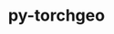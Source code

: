 ---
title: "py-torchgeo"
layout: cache
categories: [package, develop]
meta: {"versions": ["0.4.1", "0.5.0"], "compilers": ["apple-clang@=14.0.0", "apple-clang@=15.0.0", "gcc@=11.3.0"], "oss": ["ubuntu22.04", "ventura"], "platforms": ["darwin", "linux"], "targets": ["aarch64", "x86_64_v3"], "stacks": ["ml-darwin-aarch64-mps", "ml-linux-x86_64-cpu", "ml-linux-x86_64-cuda", "root"], "num_specs": 77, "num_specs_by_stack": {"ml-darwin-aarch64-mps": 28, "root": 77, "ml-linux-x86_64-cuda": 26, "ml-linux-x86_64-cpu": 23}}
spec_details: [{"hash": "qc5tdymufjtybyrxjzqkmw5ppm7qzy6i", "compiler": "apple-clang@=14.0.0", "versions": ["0.5.0"], "os": "ventura", "platform": "darwin", "target": "aarch64", "variants": ["build_system=python_pip", "~datasets", "~docs", "~style", "~tests"], "stacks": ["ml-darwin-aarch64-mps", "root"], "size": "-", "tarball": "https://binaries.spack.io/develop/build_cache/darwin-ventura-aarch64/apple-clang-14.0.0/py-torchgeo-0.5.0/darwin-ventura-aarch64-apple-clang-14.0.0-py-torchgeo-0.5.0-qc5tdymufjtybyrxjzqkmw5ppm7qzy6i.spack"}, {"hash": "jmtaqhmtxhjqxmluggehgiehr32bitjf", "compiler": "apple-clang@=14.0.0", "versions": ["0.5.0"], "os": "ventura", "platform": "darwin", "target": "aarch64", "variants": ["build_system=python_pip", "~datasets", "~docs", "~style", "~tests"], "stacks": ["ml-darwin-aarch64-mps", "root"], "size": "-", "tarball": "https://binaries.spack.io/develop/build_cache/darwin-ventura-aarch64/apple-clang-14.0.0/py-torchgeo-0.5.0/darwin-ventura-aarch64-apple-clang-14.0.0-py-torchgeo-0.5.0-jmtaqhmtxhjqxmluggehgiehr32bitjf.spack"}, {"hash": "i6rbrjvix42ag6267bicdxhzuwfhk55e", "compiler": "apple-clang@=14.0.0", "versions": ["0.5.0"], "os": "ventura", "platform": "darwin", "target": "aarch64", "variants": ["build_system=python_pip", "~datasets", "~docs", "~style", "~tests"], "stacks": ["ml-darwin-aarch64-mps", "root"], "size": "-", "tarball": "https://binaries.spack.io/develop/build_cache/darwin-ventura-aarch64/apple-clang-14.0.0/py-torchgeo-0.5.0/darwin-ventura-aarch64-apple-clang-14.0.0-py-torchgeo-0.5.0-i6rbrjvix42ag6267bicdxhzuwfhk55e.spack"}, {"hash": "e7hd4cze4logx4x2jclaai7s44owdfgj", "compiler": "apple-clang@=14.0.0", "versions": ["0.5.0"], "os": "ventura", "platform": "darwin", "target": "aarch64", "variants": ["build_system=python_pip", "~datasets", "~docs", "~style", "~tests"], "stacks": ["ml-darwin-aarch64-mps", "root"], "size": "-", "tarball": "https://binaries.spack.io/develop/build_cache/darwin-ventura-aarch64/apple-clang-14.0.0/py-torchgeo-0.5.0/darwin-ventura-aarch64-apple-clang-14.0.0-py-torchgeo-0.5.0-e7hd4cze4logx4x2jclaai7s44owdfgj.spack"}, {"hash": "lu6wkpnehiqzihgnwraeiyjalxav2zdb", "compiler": "apple-clang@=14.0.0", "versions": ["0.5.0"], "os": "ventura", "platform": "darwin", "target": "aarch64", "variants": ["build_system=python_pip", "~datasets", "~docs", "~style", "~tests"], "stacks": ["ml-darwin-aarch64-mps", "root"], "size": "-", "tarball": "https://binaries.spack.io/develop/build_cache/darwin-ventura-aarch64/apple-clang-14.0.0/py-torchgeo-0.5.0/darwin-ventura-aarch64-apple-clang-14.0.0-py-torchgeo-0.5.0-lu6wkpnehiqzihgnwraeiyjalxav2zdb.spack"}, {"hash": "bquz6uasvakuofnyqgwbbeyoz6ejpntd", "compiler": "apple-clang@=14.0.0", "versions": ["0.5.0"], "os": "ventura", "platform": "darwin", "target": "aarch64", "variants": ["build_system=python_pip", "~datasets", "~docs", "~style", "~tests"], "stacks": ["ml-darwin-aarch64-mps", "root"], "size": "-", "tarball": "https://binaries.spack.io/develop/build_cache/darwin-ventura-aarch64/apple-clang-14.0.0/py-torchgeo-0.5.0/darwin-ventura-aarch64-apple-clang-14.0.0-py-torchgeo-0.5.0-bquz6uasvakuofnyqgwbbeyoz6ejpntd.spack"}, {"hash": "ms3pajwr6glj5hbz6r4s4syv6fszgnst", "compiler": "apple-clang@=14.0.0", "versions": ["0.5.0"], "os": "ventura", "platform": "darwin", "target": "aarch64", "variants": ["build_system=python_pip", "~datasets", "~docs", "~style", "~tests"], "stacks": ["ml-darwin-aarch64-mps", "root"], "size": "-", "tarball": "https://binaries.spack.io/develop/build_cache/darwin-ventura-aarch64/apple-clang-14.0.0/py-torchgeo-0.5.0/darwin-ventura-aarch64-apple-clang-14.0.0-py-torchgeo-0.5.0-ms3pajwr6glj5hbz6r4s4syv6fszgnst.spack"}, {"hash": "n54a4scdztd5favpwclj55f76mwlfhp4", "compiler": "apple-clang@=14.0.0", "versions": ["0.5.0"], "os": "ventura", "platform": "darwin", "target": "aarch64", "variants": ["build_system=python_pip", "~datasets", "~docs", "~style", "~tests"], "stacks": ["ml-darwin-aarch64-mps", "root"], "size": "-", "tarball": "https://binaries.spack.io/develop/build_cache/darwin-ventura-aarch64/apple-clang-14.0.0/py-torchgeo-0.5.0/darwin-ventura-aarch64-apple-clang-14.0.0-py-torchgeo-0.5.0-n54a4scdztd5favpwclj55f76mwlfhp4.spack"}, {"hash": "wufbmtfb2snserzn6kbi5htvoumpsm5k", "compiler": "apple-clang@=14.0.0", "versions": ["0.5.0"], "os": "ventura", "platform": "darwin", "target": "aarch64", "variants": ["build_system=python_pip", "~datasets", "~docs", "~style", "~tests"], "stacks": ["ml-darwin-aarch64-mps", "root"], "size": "-", "tarball": "https://binaries.spack.io/develop/build_cache/darwin-ventura-aarch64/apple-clang-14.0.0/py-torchgeo-0.5.0/darwin-ventura-aarch64-apple-clang-14.0.0-py-torchgeo-0.5.0-wufbmtfb2snserzn6kbi5htvoumpsm5k.spack"}, {"hash": "hcmuwz3usu3bngn36ksfpmnslw4q7duu", "compiler": "apple-clang@=14.0.0", "versions": ["0.5.0"], "os": "ventura", "platform": "darwin", "target": "aarch64", "variants": ["build_system=python_pip", "~datasets", "~docs", "~style", "~tests"], "stacks": ["ml-darwin-aarch64-mps", "root"], "size": "-", "tarball": "https://binaries.spack.io/develop/build_cache/darwin-ventura-aarch64/apple-clang-14.0.0/py-torchgeo-0.5.0/darwin-ventura-aarch64-apple-clang-14.0.0-py-torchgeo-0.5.0-hcmuwz3usu3bngn36ksfpmnslw4q7duu.spack"}, {"hash": "gxnmjykayk5fdlgy4cvoq3regyrfyr7t", "compiler": "apple-clang@=14.0.0", "versions": ["0.5.0"], "os": "ventura", "platform": "darwin", "target": "aarch64", "variants": ["build_system=python_pip", "~datasets", "~docs", "~style", "~tests"], "stacks": ["ml-darwin-aarch64-mps", "root"], "size": "-", "tarball": "https://binaries.spack.io/develop/build_cache/darwin-ventura-aarch64/apple-clang-14.0.0/py-torchgeo-0.5.0/darwin-ventura-aarch64-apple-clang-14.0.0-py-torchgeo-0.5.0-gxnmjykayk5fdlgy4cvoq3regyrfyr7t.spack"}, {"hash": "mehnxsufxp23hewgnntggoedygpl3rnv", "compiler": "apple-clang@=14.0.0", "versions": ["0.5.0"], "os": "ventura", "platform": "darwin", "target": "aarch64", "variants": ["build_system=python_pip", "~datasets", "~docs", "~style", "~tests"], "stacks": ["ml-darwin-aarch64-mps", "root"], "size": "-", "tarball": "https://binaries.spack.io/develop/build_cache/darwin-ventura-aarch64/apple-clang-14.0.0/py-torchgeo-0.5.0/darwin-ventura-aarch64-apple-clang-14.0.0-py-torchgeo-0.5.0-mehnxsufxp23hewgnntggoedygpl3rnv.spack"}, {"hash": "wzvcd7jiazpivdvpoasyadpronsem4xt", "compiler": "apple-clang@=14.0.0", "versions": ["0.4.1"], "os": "ventura", "platform": "darwin", "target": "aarch64", "variants": ["build_system=python_pip", "~datasets", "~docs", "~style", "~tests"], "stacks": ["ml-darwin-aarch64-mps", "root"], "size": "-", "tarball": "https://binaries.spack.io/develop/build_cache/darwin-ventura-aarch64/apple-clang-14.0.0/py-torchgeo-0.4.1/darwin-ventura-aarch64-apple-clang-14.0.0-py-torchgeo-0.4.1-wzvcd7jiazpivdvpoasyadpronsem4xt.spack"}, {"hash": "hm4j2zqklg4awqyrfzlyvkivxj5tct6y", "compiler": "apple-clang@=14.0.0", "versions": ["0.5.0"], "os": "ventura", "platform": "darwin", "target": "aarch64", "variants": ["build_system=python_pip", "~datasets", "~docs", "~style", "~tests"], "stacks": ["ml-darwin-aarch64-mps", "root"], "size": "-", "tarball": "https://binaries.spack.io/develop/build_cache/darwin-ventura-aarch64/apple-clang-14.0.0/py-torchgeo-0.5.0/darwin-ventura-aarch64-apple-clang-14.0.0-py-torchgeo-0.5.0-hm4j2zqklg4awqyrfzlyvkivxj5tct6y.spack"}, {"hash": "6l6z2jzxqjvs6rk7jrljhqi6btpmgcdj", "compiler": "apple-clang@=14.0.0", "versions": ["0.5.0"], "os": "ventura", "platform": "darwin", "target": "aarch64", "variants": ["build_system=python_pip", "~datasets", "~docs", "~style", "~tests"], "stacks": ["ml-darwin-aarch64-mps", "root"], "size": "-", "tarball": "https://binaries.spack.io/develop/build_cache/darwin-ventura-aarch64/apple-clang-14.0.0/py-torchgeo-0.5.0/darwin-ventura-aarch64-apple-clang-14.0.0-py-torchgeo-0.5.0-6l6z2jzxqjvs6rk7jrljhqi6btpmgcdj.spack"}, {"hash": "bvbdcoxmndhirsc3z6haxtgjauq3766f", "compiler": "apple-clang@=14.0.0", "versions": ["0.5.0"], "os": "ventura", "platform": "darwin", "target": "aarch64", "variants": ["build_system=python_pip", "~datasets", "~docs", "~style", "~tests"], "stacks": ["ml-darwin-aarch64-mps", "root"], "size": "-", "tarball": "https://binaries.spack.io/develop/build_cache/darwin-ventura-aarch64/apple-clang-14.0.0/py-torchgeo-0.5.0/darwin-ventura-aarch64-apple-clang-14.0.0-py-torchgeo-0.5.0-bvbdcoxmndhirsc3z6haxtgjauq3766f.spack"}, {"hash": "44tkqbnlh5aq6hcpd3oq5jf7myum7flc", "compiler": "apple-clang@=14.0.0", "versions": ["0.5.0"], "os": "ventura", "platform": "darwin", "target": "aarch64", "variants": ["build_system=python_pip", "~datasets", "~docs", "~style", "~tests"], "stacks": ["ml-darwin-aarch64-mps", "root"], "size": "-", "tarball": "https://binaries.spack.io/develop/build_cache/darwin-ventura-aarch64/apple-clang-14.0.0/py-torchgeo-0.5.0/darwin-ventura-aarch64-apple-clang-14.0.0-py-torchgeo-0.5.0-44tkqbnlh5aq6hcpd3oq5jf7myum7flc.spack"}, {"hash": "eyl44vlxv6tviuarm4ang7cm7ny5f5wl", "compiler": "apple-clang@=14.0.0", "versions": ["0.5.0"], "os": "ventura", "platform": "darwin", "target": "aarch64", "variants": ["build_system=python_pip", "~datasets", "~docs", "~style", "~tests"], "stacks": ["ml-darwin-aarch64-mps", "root"], "size": "-", "tarball": "https://binaries.spack.io/develop/build_cache/darwin-ventura-aarch64/apple-clang-14.0.0/py-torchgeo-0.5.0/darwin-ventura-aarch64-apple-clang-14.0.0-py-torchgeo-0.5.0-eyl44vlxv6tviuarm4ang7cm7ny5f5wl.spack"}, {"hash": "4ym4oksiordfcgyobss6ezfocnmpdq2k", "compiler": "apple-clang@=14.0.0", "versions": ["0.5.0"], "os": "ventura", "platform": "darwin", "target": "aarch64", "variants": ["build_system=python_pip", "~datasets", "~docs", "~style", "~tests"], "stacks": ["ml-darwin-aarch64-mps", "root"], "size": "-", "tarball": "https://binaries.spack.io/develop/build_cache/darwin-ventura-aarch64/apple-clang-14.0.0/py-torchgeo-0.5.0/darwin-ventura-aarch64-apple-clang-14.0.0-py-torchgeo-0.5.0-4ym4oksiordfcgyobss6ezfocnmpdq2k.spack"}, {"hash": "5cydunxo2tvw25pk5iduwhox77onunru", "compiler": "apple-clang@=14.0.0", "versions": ["0.5.0"], "os": "ventura", "platform": "darwin", "target": "aarch64", "variants": ["build_system=python_pip", "~datasets", "~docs", "~style", "~tests"], "stacks": ["ml-darwin-aarch64-mps", "root"], "size": "-", "tarball": "https://binaries.spack.io/develop/build_cache/darwin-ventura-aarch64/apple-clang-14.0.0/py-torchgeo-0.5.0/darwin-ventura-aarch64-apple-clang-14.0.0-py-torchgeo-0.5.0-5cydunxo2tvw25pk5iduwhox77onunru.spack"}, {"hash": "cec3cowi7genlzmkmmoxbfv7b6dfbuuz", "compiler": "apple-clang@=14.0.0", "versions": ["0.5.0"], "os": "ventura", "platform": "darwin", "target": "aarch64", "variants": ["build_system=python_pip", "~datasets", "~docs", "~style", "~tests"], "stacks": ["ml-darwin-aarch64-mps", "root"], "size": "-", "tarball": "https://binaries.spack.io/develop/build_cache/darwin-ventura-aarch64/apple-clang-14.0.0/py-torchgeo-0.5.0/darwin-ventura-aarch64-apple-clang-14.0.0-py-torchgeo-0.5.0-cec3cowi7genlzmkmmoxbfv7b6dfbuuz.spack"}, {"hash": "lkekdfnwhltd7mbwe4fuylcr27n7v5fh", "compiler": "apple-clang@=14.0.0", "versions": ["0.5.0"], "os": "ventura", "platform": "darwin", "target": "aarch64", "variants": ["build_system=python_pip", "~datasets", "~docs", "~style", "~tests"], "stacks": ["ml-darwin-aarch64-mps", "root"], "size": "-", "tarball": "https://binaries.spack.io/develop/build_cache/darwin-ventura-aarch64/apple-clang-14.0.0/py-torchgeo-0.5.0/darwin-ventura-aarch64-apple-clang-14.0.0-py-torchgeo-0.5.0-lkekdfnwhltd7mbwe4fuylcr27n7v5fh.spack"}, {"hash": "tj6od7dtaayfbx3376llv5coaaqcatjz", "compiler": "apple-clang@=14.0.0", "versions": ["0.5.0"], "os": "ventura", "platform": "darwin", "target": "aarch64", "variants": ["build_system=python_pip", "~datasets", "~docs", "~style", "~tests"], "stacks": ["ml-darwin-aarch64-mps", "root"], "size": "-", "tarball": "https://binaries.spack.io/develop/build_cache/darwin-ventura-aarch64/apple-clang-14.0.0/py-torchgeo-0.5.0/darwin-ventura-aarch64-apple-clang-14.0.0-py-torchgeo-0.5.0-tj6od7dtaayfbx3376llv5coaaqcatjz.spack"}, {"hash": "wv5nan6rqkosedtvo6brfurzabeogvbl", "compiler": "apple-clang@=14.0.0", "versions": ["0.5.0"], "os": "ventura", "platform": "darwin", "target": "aarch64", "variants": ["build_system=python_pip", "~datasets", "~docs", "~style", "~tests"], "stacks": ["ml-darwin-aarch64-mps", "root"], "size": "-", "tarball": "https://binaries.spack.io/develop/build_cache/darwin-ventura-aarch64/apple-clang-14.0.0/py-torchgeo-0.5.0/darwin-ventura-aarch64-apple-clang-14.0.0-py-torchgeo-0.5.0-wv5nan6rqkosedtvo6brfurzabeogvbl.spack"}, {"hash": "pwircokxm7apdwzmneyg3z45wmsm7oox", "compiler": "apple-clang@=15.0.0", "versions": ["0.5.0"], "os": "ventura", "platform": "darwin", "target": "aarch64", "variants": ["build_system=python_pip", "~datasets", "~docs", "~style", "~tests"], "stacks": ["ml-darwin-aarch64-mps", "root"], "size": "-", "tarball": "https://binaries.spack.io/develop/build_cache/darwin-ventura-aarch64/apple-clang-15.0.0/py-torchgeo-0.5.0/darwin-ventura-aarch64-apple-clang-15.0.0-py-torchgeo-0.5.0-pwircokxm7apdwzmneyg3z45wmsm7oox.spack"}, {"hash": "v6qsw6lp5cp45bpnfxxmichpjqvgujud", "compiler": "apple-clang@=15.0.0", "versions": ["0.5.0"], "os": "ventura", "platform": "darwin", "target": "aarch64", "variants": ["build_system=python_pip", "~datasets", "~docs", "~style", "~tests"], "stacks": ["ml-darwin-aarch64-mps", "root"], "size": "-", "tarball": "https://binaries.spack.io/develop/build_cache/darwin-ventura-aarch64/apple-clang-15.0.0/py-torchgeo-0.5.0/darwin-ventura-aarch64-apple-clang-15.0.0-py-torchgeo-0.5.0-v6qsw6lp5cp45bpnfxxmichpjqvgujud.spack"}, {"hash": "j76bffejwuyqxdwzwuryxi64psbeavp7", "compiler": "apple-clang@=15.0.0", "versions": ["0.5.0"], "os": "ventura", "platform": "darwin", "target": "aarch64", "variants": ["build_system=python_pip", "~datasets", "~docs", "~style", "~tests"], "stacks": ["ml-darwin-aarch64-mps", "root"], "size": "-", "tarball": "https://binaries.spack.io/develop/build_cache/darwin-ventura-aarch64/apple-clang-15.0.0/py-torchgeo-0.5.0/darwin-ventura-aarch64-apple-clang-15.0.0-py-torchgeo-0.5.0-j76bffejwuyqxdwzwuryxi64psbeavp7.spack"}, {"hash": "xizf6orojprxne3e533jlnwg7g33b3x2", "compiler": "apple-clang@=15.0.0", "versions": ["0.5.0"], "os": "ventura", "platform": "darwin", "target": "aarch64", "variants": ["build_system=python_pip", "~datasets", "~docs", "~style", "~tests"], "stacks": ["ml-darwin-aarch64-mps", "root"], "size": "-", "tarball": "https://binaries.spack.io/develop/build_cache/darwin-ventura-aarch64/apple-clang-15.0.0/py-torchgeo-0.5.0/darwin-ventura-aarch64-apple-clang-15.0.0-py-torchgeo-0.5.0-xizf6orojprxne3e533jlnwg7g33b3x2.spack"}, {"hash": "3zyoh5rhrf2ewi4wi4iqd7chqh3oi2ts", "compiler": "gcc@=11.3.0", "versions": ["0.5.0"], "os": "ubuntu22.04", "platform": "linux", "target": "x86_64_v3", "variants": ["build_system=python_pip", "~datasets", "~docs", "~style", "~tests"], "stacks": ["ml-linux-x86_64-cuda", "root"], "size": "-", "tarball": "https://binaries.spack.io/develop/build_cache/linux-ubuntu22.04-x86_64_v3/gcc-11.3.0/py-torchgeo-0.5.0/linux-ubuntu22.04-x86_64_v3-gcc-11.3.0-py-torchgeo-0.5.0-3zyoh5rhrf2ewi4wi4iqd7chqh3oi2ts.spack"}, {"hash": "2dgkdnfcqgjb6erd2cjspg5a3zrpbkax", "compiler": "gcc@=11.3.0", "versions": ["0.5.0"], "os": "ubuntu22.04", "platform": "linux", "target": "x86_64_v3", "variants": ["build_system=python_pip", "~datasets", "~docs", "~style", "~tests"], "stacks": ["ml-linux-x86_64-cuda", "root"], "size": "-", "tarball": "https://binaries.spack.io/develop/build_cache/linux-ubuntu22.04-x86_64_v3/gcc-11.3.0/py-torchgeo-0.5.0/linux-ubuntu22.04-x86_64_v3-gcc-11.3.0-py-torchgeo-0.5.0-2dgkdnfcqgjb6erd2cjspg5a3zrpbkax.spack"}, {"hash": "2mrue5ohkwtqadkjr2zumya56sw3yieb", "compiler": "gcc@=11.3.0", "versions": ["0.5.0"], "os": "ubuntu22.04", "platform": "linux", "target": "x86_64_v3", "variants": ["build_system=python_pip", "~datasets", "~docs", "~style", "~tests"], "stacks": ["ml-linux-x86_64-cpu", "root"], "size": "-", "tarball": "https://binaries.spack.io/develop/build_cache/linux-ubuntu22.04-x86_64_v3/gcc-11.3.0/py-torchgeo-0.5.0/linux-ubuntu22.04-x86_64_v3-gcc-11.3.0-py-torchgeo-0.5.0-2mrue5ohkwtqadkjr2zumya56sw3yieb.spack"}, {"hash": "aylyj5xday4ft4glattnuk5ni7fecw3y", "compiler": "gcc@=11.3.0", "versions": ["0.4.1"], "os": "ubuntu22.04", "platform": "linux", "target": "x86_64_v3", "variants": ["build_system=python_pip", "~datasets", "~docs", "~style", "~tests"], "stacks": ["ml-linux-x86_64-cpu", "root"], "size": "-", "tarball": "https://binaries.spack.io/develop/build_cache/linux-ubuntu22.04-x86_64_v3/gcc-11.3.0/py-torchgeo-0.4.1/linux-ubuntu22.04-x86_64_v3-gcc-11.3.0-py-torchgeo-0.4.1-aylyj5xday4ft4glattnuk5ni7fecw3y.spack"}, {"hash": "qnrzpm4jug2z3lwew3jwngjnjtwatuzv", "compiler": "gcc@=11.3.0", "versions": ["0.5.0"], "os": "ubuntu22.04", "platform": "linux", "target": "x86_64_v3", "variants": ["build_system=python_pip", "~datasets", "~docs", "~style", "~tests"], "stacks": ["ml-linux-x86_64-cpu", "root"], "size": "-", "tarball": "https://binaries.spack.io/develop/build_cache/linux-ubuntu22.04-x86_64_v3/gcc-11.3.0/py-torchgeo-0.5.0/linux-ubuntu22.04-x86_64_v3-gcc-11.3.0-py-torchgeo-0.5.0-qnrzpm4jug2z3lwew3jwngjnjtwatuzv.spack"}, {"hash": "2sydvvkevve7vlztewk5wtfhiap7xp4y", "compiler": "gcc@=11.3.0", "versions": ["0.5.0"], "os": "ubuntu22.04", "platform": "linux", "target": "x86_64_v3", "variants": ["build_system=python_pip", "~datasets", "~docs", "~style", "~tests"], "stacks": ["ml-linux-x86_64-cpu", "root"], "size": "-", "tarball": "https://binaries.spack.io/develop/build_cache/linux-ubuntu22.04-x86_64_v3/gcc-11.3.0/py-torchgeo-0.5.0/linux-ubuntu22.04-x86_64_v3-gcc-11.3.0-py-torchgeo-0.5.0-2sydvvkevve7vlztewk5wtfhiap7xp4y.spack"}, {"hash": "3kwtt2arkiehp32554tjabdbc7erdsyd", "compiler": "gcc@=11.3.0", "versions": ["0.5.0"], "os": "ubuntu22.04", "platform": "linux", "target": "x86_64_v3", "variants": ["build_system=python_pip", "~datasets", "~docs", "~style", "~tests"], "stacks": ["ml-linux-x86_64-cuda", "root"], "size": "-", "tarball": "https://binaries.spack.io/develop/build_cache/linux-ubuntu22.04-x86_64_v3/gcc-11.3.0/py-torchgeo-0.5.0/linux-ubuntu22.04-x86_64_v3-gcc-11.3.0-py-torchgeo-0.5.0-3kwtt2arkiehp32554tjabdbc7erdsyd.spack"}, {"hash": "yqbosyzpkx4nbgtfnjqn7bnauscqp2lg", "compiler": "gcc@=11.3.0", "versions": ["0.4.1"], "os": "ubuntu22.04", "platform": "linux", "target": "x86_64_v3", "variants": ["build_system=python_pip", "~datasets", "~docs", "~style", "~tests"], "stacks": ["ml-linux-x86_64-cuda", "root"], "size": "-", "tarball": "https://binaries.spack.io/develop/build_cache/linux-ubuntu22.04-x86_64_v3/gcc-11.3.0/py-torchgeo-0.4.1/linux-ubuntu22.04-x86_64_v3-gcc-11.3.0-py-torchgeo-0.4.1-yqbosyzpkx4nbgtfnjqn7bnauscqp2lg.spack"}, {"hash": "3ewzeq6jn4noape5fumpx5af5fj3zcnl", "compiler": "gcc@=11.3.0", "versions": ["0.5.0"], "os": "ubuntu22.04", "platform": "linux", "target": "x86_64_v3", "variants": ["build_system=python_pip", "~datasets", "~docs", "~style", "~tests"], "stacks": ["ml-linux-x86_64-cuda", "root"], "size": "-", "tarball": "https://binaries.spack.io/develop/build_cache/linux-ubuntu22.04-x86_64_v3/gcc-11.3.0/py-torchgeo-0.5.0/linux-ubuntu22.04-x86_64_v3-gcc-11.3.0-py-torchgeo-0.5.0-3ewzeq6jn4noape5fumpx5af5fj3zcnl.spack"}, {"hash": "6jddj7ubh4vrryfalgotfw6slmjz23j5", "compiler": "gcc@=11.3.0", "versions": ["0.5.0"], "os": "ubuntu22.04", "platform": "linux", "target": "x86_64_v3", "variants": ["build_system=python_pip", "~datasets", "~docs", "~style", "~tests"], "stacks": ["ml-linux-x86_64-cpu", "root"], "size": "-", "tarball": "https://binaries.spack.io/develop/build_cache/linux-ubuntu22.04-x86_64_v3/gcc-11.3.0/py-torchgeo-0.5.0/linux-ubuntu22.04-x86_64_v3-gcc-11.3.0-py-torchgeo-0.5.0-6jddj7ubh4vrryfalgotfw6slmjz23j5.spack"}, {"hash": "2ig44h6snikpd2eeus6u7x3uanrzqyaz", "compiler": "gcc@=11.3.0", "versions": ["0.5.0"], "os": "ubuntu22.04", "platform": "linux", "target": "x86_64_v3", "variants": ["build_system=python_pip", "~datasets", "~docs", "~style", "~tests"], "stacks": ["ml-linux-x86_64-cuda", "root"], "size": "-", "tarball": "https://binaries.spack.io/develop/build_cache/linux-ubuntu22.04-x86_64_v3/gcc-11.3.0/py-torchgeo-0.5.0/linux-ubuntu22.04-x86_64_v3-gcc-11.3.0-py-torchgeo-0.5.0-2ig44h6snikpd2eeus6u7x3uanrzqyaz.spack"}, {"hash": "kni2svb773ufjsquwk2cei3yb4vpzwfm", "compiler": "gcc@=11.3.0", "versions": ["0.5.0"], "os": "ubuntu22.04", "platform": "linux", "target": "x86_64_v3", "variants": ["build_system=python_pip", "~datasets", "~docs", "~style", "~tests"], "stacks": ["ml-linux-x86_64-cuda", "root"], "size": "-", "tarball": "https://binaries.spack.io/develop/build_cache/linux-ubuntu22.04-x86_64_v3/gcc-11.3.0/py-torchgeo-0.5.0/linux-ubuntu22.04-x86_64_v3-gcc-11.3.0-py-torchgeo-0.5.0-kni2svb773ufjsquwk2cei3yb4vpzwfm.spack"}, {"hash": "cewebcamqexshrdi6g2mamr5qwdht7jm", "compiler": "gcc@=11.3.0", "versions": ["0.5.0"], "os": "ubuntu22.04", "platform": "linux", "target": "x86_64_v3", "variants": ["build_system=python_pip", "~datasets", "~docs", "~style", "~tests"], "stacks": ["ml-linux-x86_64-cpu", "root"], "size": "-", "tarball": "https://binaries.spack.io/develop/build_cache/linux-ubuntu22.04-x86_64_v3/gcc-11.3.0/py-torchgeo-0.5.0/linux-ubuntu22.04-x86_64_v3-gcc-11.3.0-py-torchgeo-0.5.0-cewebcamqexshrdi6g2mamr5qwdht7jm.spack"}, {"hash": "f4utuvlirie3y3gbzfr365sspvygesmf", "compiler": "gcc@=11.3.0", "versions": ["0.5.0"], "os": "ubuntu22.04", "platform": "linux", "target": "x86_64_v3", "variants": ["build_system=python_pip", "~datasets", "~docs", "~style", "~tests"], "stacks": ["ml-linux-x86_64-cuda", "root"], "size": "-", "tarball": "https://binaries.spack.io/develop/build_cache/linux-ubuntu22.04-x86_64_v3/gcc-11.3.0/py-torchgeo-0.5.0/linux-ubuntu22.04-x86_64_v3-gcc-11.3.0-py-torchgeo-0.5.0-f4utuvlirie3y3gbzfr365sspvygesmf.spack"}, {"hash": "bgu4jfdikksacmvkkxrmou7sb4clc7zd", "compiler": "gcc@=11.3.0", "versions": ["0.5.0"], "os": "ubuntu22.04", "platform": "linux", "target": "x86_64_v3", "variants": ["build_system=python_pip", "~datasets", "~docs", "~style", "~tests"], "stacks": ["ml-linux-x86_64-cpu", "root"], "size": "-", "tarball": "https://binaries.spack.io/develop/build_cache/linux-ubuntu22.04-x86_64_v3/gcc-11.3.0/py-torchgeo-0.5.0/linux-ubuntu22.04-x86_64_v3-gcc-11.3.0-py-torchgeo-0.5.0-bgu4jfdikksacmvkkxrmou7sb4clc7zd.spack"}, {"hash": "iujgly4fz7ivyv4p7zuompld62hqwocs", "compiler": "gcc@=11.3.0", "versions": ["0.5.0"], "os": "ubuntu22.04", "platform": "linux", "target": "x86_64_v3", "variants": ["build_system=python_pip", "~datasets", "~docs", "~style", "~tests"], "stacks": ["ml-linux-x86_64-cpu", "root"], "size": "-", "tarball": "https://binaries.spack.io/develop/build_cache/linux-ubuntu22.04-x86_64_v3/gcc-11.3.0/py-torchgeo-0.5.0/linux-ubuntu22.04-x86_64_v3-gcc-11.3.0-py-torchgeo-0.5.0-iujgly4fz7ivyv4p7zuompld62hqwocs.spack"}, {"hash": "427ynm7ayvg2cyb2eszibijkich7fq6n", "compiler": "gcc@=11.3.0", "versions": ["0.5.0"], "os": "ubuntu22.04", "platform": "linux", "target": "x86_64_v3", "variants": ["build_system=python_pip", "~datasets", "~docs", "~style", "~tests"], "stacks": ["ml-linux-x86_64-cuda", "root"], "size": "-", "tarball": "https://binaries.spack.io/develop/build_cache/linux-ubuntu22.04-x86_64_v3/gcc-11.3.0/py-torchgeo-0.5.0/linux-ubuntu22.04-x86_64_v3-gcc-11.3.0-py-torchgeo-0.5.0-427ynm7ayvg2cyb2eszibijkich7fq6n.spack"}, {"hash": "m3opl6hm7enle55pdyycr4osnb63liek", "compiler": "gcc@=11.3.0", "versions": ["0.5.0"], "os": "ubuntu22.04", "platform": "linux", "target": "x86_64_v3", "variants": ["build_system=python_pip", "~datasets", "~docs", "~style", "~tests"], "stacks": ["ml-linux-x86_64-cpu", "root"], "size": "-", "tarball": "https://binaries.spack.io/develop/build_cache/linux-ubuntu22.04-x86_64_v3/gcc-11.3.0/py-torchgeo-0.5.0/linux-ubuntu22.04-x86_64_v3-gcc-11.3.0-py-torchgeo-0.5.0-m3opl6hm7enle55pdyycr4osnb63liek.spack"}, {"hash": "cp6n5cl7wctmiy7blqeguf5aumxx6bvi", "compiler": "gcc@=11.3.0", "versions": ["0.5.0"], "os": "ubuntu22.04", "platform": "linux", "target": "x86_64_v3", "variants": ["build_system=python_pip", "~datasets", "~docs", "~style", "~tests"], "stacks": ["ml-linux-x86_64-cuda", "root"], "size": "-", "tarball": "https://binaries.spack.io/develop/build_cache/linux-ubuntu22.04-x86_64_v3/gcc-11.3.0/py-torchgeo-0.5.0/linux-ubuntu22.04-x86_64_v3-gcc-11.3.0-py-torchgeo-0.5.0-cp6n5cl7wctmiy7blqeguf5aumxx6bvi.spack"}, {"hash": "m2fq2gziy7z5ov6pbw6lniiei7psptxj", "compiler": "gcc@=11.3.0", "versions": ["0.5.0"], "os": "ubuntu22.04", "platform": "linux", "target": "x86_64_v3", "variants": ["build_system=python_pip", "~datasets", "~docs", "~style", "~tests"], "stacks": ["ml-linux-x86_64-cuda", "root"], "size": "-", "tarball": "https://binaries.spack.io/develop/build_cache/linux-ubuntu22.04-x86_64_v3/gcc-11.3.0/py-torchgeo-0.5.0/linux-ubuntu22.04-x86_64_v3-gcc-11.3.0-py-torchgeo-0.5.0-m2fq2gziy7z5ov6pbw6lniiei7psptxj.spack"}, {"hash": "7mk45efezcgyhmryluf2ycwalyplewcg", "compiler": "gcc@=11.3.0", "versions": ["0.5.0"], "os": "ubuntu22.04", "platform": "linux", "target": "x86_64_v3", "variants": ["build_system=python_pip", "~datasets", "~docs", "~style", "~tests"], "stacks": ["ml-linux-x86_64-cpu", "root"], "size": "-", "tarball": "https://binaries.spack.io/develop/build_cache/linux-ubuntu22.04-x86_64_v3/gcc-11.3.0/py-torchgeo-0.5.0/linux-ubuntu22.04-x86_64_v3-gcc-11.3.0-py-torchgeo-0.5.0-7mk45efezcgyhmryluf2ycwalyplewcg.spack"}, {"hash": "i57mvztpd4b43vuppfbk6b3uzqqjhypa", "compiler": "gcc@=11.3.0", "versions": ["0.5.0"], "os": "ubuntu22.04", "platform": "linux", "target": "x86_64_v3", "variants": ["build_system=python_pip", "~datasets", "~docs", "~style", "~tests"], "stacks": ["ml-linux-x86_64-cpu", "root"], "size": "-", "tarball": "https://binaries.spack.io/develop/build_cache/linux-ubuntu22.04-x86_64_v3/gcc-11.3.0/py-torchgeo-0.5.0/linux-ubuntu22.04-x86_64_v3-gcc-11.3.0-py-torchgeo-0.5.0-i57mvztpd4b43vuppfbk6b3uzqqjhypa.spack"}, {"hash": "cpzewukjmu6k35374o4qkiyh36jgu7bc", "compiler": "gcc@=11.3.0", "versions": ["0.5.0"], "os": "ubuntu22.04", "platform": "linux", "target": "x86_64_v3", "variants": ["build_system=python_pip", "~datasets", "~docs", "~style", "~tests"], "stacks": ["ml-linux-x86_64-cuda", "root"], "size": "-", "tarball": "https://binaries.spack.io/develop/build_cache/linux-ubuntu22.04-x86_64_v3/gcc-11.3.0/py-torchgeo-0.5.0/linux-ubuntu22.04-x86_64_v3-gcc-11.3.0-py-torchgeo-0.5.0-cpzewukjmu6k35374o4qkiyh36jgu7bc.spack"}, {"hash": "md7w46ymdzka2cxe5kbesoyz4lj7knqf", "compiler": "gcc@=11.3.0", "versions": ["0.5.0"], "os": "ubuntu22.04", "platform": "linux", "target": "x86_64_v3", "variants": ["build_system=python_pip", "~datasets", "~docs", "~style", "~tests"], "stacks": ["ml-linux-x86_64-cuda", "root"], "size": "-", "tarball": "https://binaries.spack.io/develop/build_cache/linux-ubuntu22.04-x86_64_v3/gcc-11.3.0/py-torchgeo-0.5.0/linux-ubuntu22.04-x86_64_v3-gcc-11.3.0-py-torchgeo-0.5.0-md7w46ymdzka2cxe5kbesoyz4lj7knqf.spack"}, {"hash": "cb4xduqtcld3dayq57vbrk2y4dp2pt2q", "compiler": "gcc@=11.3.0", "versions": ["0.5.0"], "os": "ubuntu22.04", "platform": "linux", "target": "x86_64_v3", "variants": ["build_system=python_pip", "~datasets", "~docs", "~style", "~tests"], "stacks": ["ml-linux-x86_64-cpu", "root"], "size": "-", "tarball": "https://binaries.spack.io/develop/build_cache/linux-ubuntu22.04-x86_64_v3/gcc-11.3.0/py-torchgeo-0.5.0/linux-ubuntu22.04-x86_64_v3-gcc-11.3.0-py-torchgeo-0.5.0-cb4xduqtcld3dayq57vbrk2y4dp2pt2q.spack"}, {"hash": "ly5pcdfz7j5chlgq767akfdj4gxf4te2", "compiler": "gcc@=11.3.0", "versions": ["0.5.0"], "os": "ubuntu22.04", "platform": "linux", "target": "x86_64_v3", "variants": ["build_system=python_pip", "~datasets", "~docs", "~style", "~tests"], "stacks": ["ml-linux-x86_64-cuda", "root"], "size": "-", "tarball": "https://binaries.spack.io/develop/build_cache/linux-ubuntu22.04-x86_64_v3/gcc-11.3.0/py-torchgeo-0.5.0/linux-ubuntu22.04-x86_64_v3-gcc-11.3.0-py-torchgeo-0.5.0-ly5pcdfz7j5chlgq767akfdj4gxf4te2.spack"}, {"hash": "duxfdt5ciqd2ibppb6wxaojxk37penf5", "compiler": "gcc@=11.3.0", "versions": ["0.5.0"], "os": "ubuntu22.04", "platform": "linux", "target": "x86_64_v3", "variants": ["build_system=python_pip", "~datasets", "~docs", "~style", "~tests"], "stacks": ["ml-linux-x86_64-cuda", "root"], "size": "-", "tarball": "https://binaries.spack.io/develop/build_cache/linux-ubuntu22.04-x86_64_v3/gcc-11.3.0/py-torchgeo-0.5.0/linux-ubuntu22.04-x86_64_v3-gcc-11.3.0-py-torchgeo-0.5.0-duxfdt5ciqd2ibppb6wxaojxk37penf5.spack"}, {"hash": "qtollsetqgp4kyxk2dpoegca4c3te5ny", "compiler": "gcc@=11.3.0", "versions": ["0.5.0"], "os": "ubuntu22.04", "platform": "linux", "target": "x86_64_v3", "variants": ["build_system=python_pip", "~datasets", "~docs", "~style", "~tests"], "stacks": ["ml-linux-x86_64-cpu", "root"], "size": "-", "tarball": "https://binaries.spack.io/develop/build_cache/linux-ubuntu22.04-x86_64_v3/gcc-11.3.0/py-torchgeo-0.5.0/linux-ubuntu22.04-x86_64_v3-gcc-11.3.0-py-torchgeo-0.5.0-qtollsetqgp4kyxk2dpoegca4c3te5ny.spack"}, {"hash": "fkju57omtp3jlgwwsy3z4p6otou6ww36", "compiler": "gcc@=11.3.0", "versions": ["0.5.0"], "os": "ubuntu22.04", "platform": "linux", "target": "x86_64_v3", "variants": ["build_system=python_pip", "~datasets", "~docs", "~style", "~tests"], "stacks": ["ml-linux-x86_64-cpu", "root"], "size": "-", "tarball": "https://binaries.spack.io/develop/build_cache/linux-ubuntu22.04-x86_64_v3/gcc-11.3.0/py-torchgeo-0.5.0/linux-ubuntu22.04-x86_64_v3-gcc-11.3.0-py-torchgeo-0.5.0-fkju57omtp3jlgwwsy3z4p6otou6ww36.spack"}, {"hash": "lexkpnwuupmmvtwygplbynxvmjpub5qk", "compiler": "gcc@=11.3.0", "versions": ["0.5.0"], "os": "ubuntu22.04", "platform": "linux", "target": "x86_64_v3", "variants": ["build_system=python_pip", "~datasets", "~docs", "~style", "~tests"], "stacks": ["ml-linux-x86_64-cuda", "root"], "size": "-", "tarball": "https://binaries.spack.io/develop/build_cache/linux-ubuntu22.04-x86_64_v3/gcc-11.3.0/py-torchgeo-0.5.0/linux-ubuntu22.04-x86_64_v3-gcc-11.3.0-py-torchgeo-0.5.0-lexkpnwuupmmvtwygplbynxvmjpub5qk.spack"}, {"hash": "crj3xlytzv3uvnqsjqivfhbkmc5izhie", "compiler": "gcc@=11.3.0", "versions": ["0.5.0"], "os": "ubuntu22.04", "platform": "linux", "target": "x86_64_v3", "variants": ["build_system=python_pip", "~datasets", "~docs", "~style", "~tests"], "stacks": ["ml-linux-x86_64-cpu", "root"], "size": "-", "tarball": "https://binaries.spack.io/develop/build_cache/linux-ubuntu22.04-x86_64_v3/gcc-11.3.0/py-torchgeo-0.5.0/linux-ubuntu22.04-x86_64_v3-gcc-11.3.0-py-torchgeo-0.5.0-crj3xlytzv3uvnqsjqivfhbkmc5izhie.spack"}, {"hash": "qqfnhugzn3l533xxh7bbwmkcxqlgpmtp", "compiler": "gcc@=11.3.0", "versions": ["0.5.0"], "os": "ubuntu22.04", "platform": "linux", "target": "x86_64_v3", "variants": ["build_system=python_pip", "~datasets", "~docs", "~style", "~tests"], "stacks": ["ml-linux-x86_64-cuda", "root"], "size": "-", "tarball": "https://binaries.spack.io/develop/build_cache/linux-ubuntu22.04-x86_64_v3/gcc-11.3.0/py-torchgeo-0.5.0/linux-ubuntu22.04-x86_64_v3-gcc-11.3.0-py-torchgeo-0.5.0-qqfnhugzn3l533xxh7bbwmkcxqlgpmtp.spack"}, {"hash": "fkj22rikremk2vnfp7orlqxw7n4fbzxz", "compiler": "gcc@=11.3.0", "versions": ["0.5.0"], "os": "ubuntu22.04", "platform": "linux", "target": "x86_64_v3", "variants": ["build_system=python_pip", "~datasets", "~docs", "~style", "~tests"], "stacks": ["ml-linux-x86_64-cpu", "root"], "size": "-", "tarball": "https://binaries.spack.io/develop/build_cache/linux-ubuntu22.04-x86_64_v3/gcc-11.3.0/py-torchgeo-0.5.0/linux-ubuntu22.04-x86_64_v3-gcc-11.3.0-py-torchgeo-0.5.0-fkj22rikremk2vnfp7orlqxw7n4fbzxz.spack"}, {"hash": "rt3v3ev2ap7vvpi7fhpvo4ssun5gz3v4", "compiler": "gcc@=11.3.0", "versions": ["0.5.0"], "os": "ubuntu22.04", "platform": "linux", "target": "x86_64_v3", "variants": ["build_system=python_pip", "~datasets", "~docs", "~style", "~tests"], "stacks": ["ml-linux-x86_64-cpu", "root"], "size": "-", "tarball": "https://binaries.spack.io/develop/build_cache/linux-ubuntu22.04-x86_64_v3/gcc-11.3.0/py-torchgeo-0.5.0/linux-ubuntu22.04-x86_64_v3-gcc-11.3.0-py-torchgeo-0.5.0-rt3v3ev2ap7vvpi7fhpvo4ssun5gz3v4.spack"}, {"hash": "hh5jkgstnfz3tijm6unji5bjzftte4uo", "compiler": "gcc@=11.3.0", "versions": ["0.5.0"], "os": "ubuntu22.04", "platform": "linux", "target": "x86_64_v3", "variants": ["build_system=python_pip", "~datasets", "~docs", "~style", "~tests"], "stacks": ["ml-linux-x86_64-cpu", "root"], "size": "-", "tarball": "https://binaries.spack.io/develop/build_cache/linux-ubuntu22.04-x86_64_v3/gcc-11.3.0/py-torchgeo-0.5.0/linux-ubuntu22.04-x86_64_v3-gcc-11.3.0-py-torchgeo-0.5.0-hh5jkgstnfz3tijm6unji5bjzftte4uo.spack"}, {"hash": "sbqviakklmnunhsuv2l7rmu2wvapvdyi", "compiler": "gcc@=11.3.0", "versions": ["0.5.0"], "os": "ubuntu22.04", "platform": "linux", "target": "x86_64_v3", "variants": ["build_system=python_pip", "~datasets", "~docs", "~style", "~tests"], "stacks": ["ml-linux-x86_64-cuda", "root"], "size": "-", "tarball": "https://binaries.spack.io/develop/build_cache/linux-ubuntu22.04-x86_64_v3/gcc-11.3.0/py-torchgeo-0.5.0/linux-ubuntu22.04-x86_64_v3-gcc-11.3.0-py-torchgeo-0.5.0-sbqviakklmnunhsuv2l7rmu2wvapvdyi.spack"}, {"hash": "gkq3goy7twf66oztn2uugm2dsdct3rrg", "compiler": "gcc@=11.3.0", "versions": ["0.5.0"], "os": "ubuntu22.04", "platform": "linux", "target": "x86_64_v3", "variants": ["build_system=python_pip", "~datasets", "~docs", "~style", "~tests"], "stacks": ["ml-linux-x86_64-cpu", "root"], "size": "-", "tarball": "https://binaries.spack.io/develop/build_cache/linux-ubuntu22.04-x86_64_v3/gcc-11.3.0/py-torchgeo-0.5.0/linux-ubuntu22.04-x86_64_v3-gcc-11.3.0-py-torchgeo-0.5.0-gkq3goy7twf66oztn2uugm2dsdct3rrg.spack"}, {"hash": "smpx4wffzchcppan5g66grh2tel5a74n", "compiler": "gcc@=11.3.0", "versions": ["0.5.0"], "os": "ubuntu22.04", "platform": "linux", "target": "x86_64_v3", "variants": ["build_system=python_pip", "~datasets", "~docs", "~style", "~tests"], "stacks": ["ml-linux-x86_64-cuda", "root"], "size": "-", "tarball": "https://binaries.spack.io/develop/build_cache/linux-ubuntu22.04-x86_64_v3/gcc-11.3.0/py-torchgeo-0.5.0/linux-ubuntu22.04-x86_64_v3-gcc-11.3.0-py-torchgeo-0.5.0-smpx4wffzchcppan5g66grh2tel5a74n.spack"}, {"hash": "bpspzllzpprxuh75q2bamhohu7v2w5u4", "compiler": "gcc@=11.3.0", "versions": ["0.5.0"], "os": "ubuntu22.04", "platform": "linux", "target": "x86_64_v3", "variants": ["build_system=python_pip", "~datasets", "~docs", "~style", "~tests"], "stacks": ["ml-linux-x86_64-cuda", "root"], "size": "-", "tarball": "https://binaries.spack.io/develop/build_cache/linux-ubuntu22.04-x86_64_v3/gcc-11.3.0/py-torchgeo-0.5.0/linux-ubuntu22.04-x86_64_v3-gcc-11.3.0-py-torchgeo-0.5.0-bpspzllzpprxuh75q2bamhohu7v2w5u4.spack"}, {"hash": "seaf3ma6c2yvysg6yrjnon5ehgxw72tw", "compiler": "gcc@=11.3.0", "versions": ["0.5.0"], "os": "ubuntu22.04", "platform": "linux", "target": "x86_64_v3", "variants": ["build_system=python_pip", "~datasets", "~docs", "~style", "~tests"], "stacks": ["ml-linux-x86_64-cpu", "root"], "size": "-", "tarball": "https://binaries.spack.io/develop/build_cache/linux-ubuntu22.04-x86_64_v3/gcc-11.3.0/py-torchgeo-0.5.0/linux-ubuntu22.04-x86_64_v3-gcc-11.3.0-py-torchgeo-0.5.0-seaf3ma6c2yvysg6yrjnon5ehgxw72tw.spack"}, {"hash": "htxyozqpcpraflszekqhovoifbvavnqb", "compiler": "gcc@=11.3.0", "versions": ["0.5.0"], "os": "ubuntu22.04", "platform": "linux", "target": "x86_64_v3", "variants": ["build_system=python_pip", "~datasets", "~docs", "~style", "~tests"], "stacks": ["ml-linux-x86_64-cuda", "root"], "size": "-", "tarball": "https://binaries.spack.io/develop/build_cache/linux-ubuntu22.04-x86_64_v3/gcc-11.3.0/py-torchgeo-0.5.0/linux-ubuntu22.04-x86_64_v3-gcc-11.3.0-py-torchgeo-0.5.0-htxyozqpcpraflszekqhovoifbvavnqb.spack"}, {"hash": "vjhgqspp5dtunlwxqfgdp2b7p5ajqbvp", "compiler": "gcc@=11.3.0", "versions": ["0.5.0"], "os": "ubuntu22.04", "platform": "linux", "target": "x86_64_v3", "variants": ["build_system=python_pip", "~datasets", "~docs", "~style", "~tests"], "stacks": ["ml-linux-x86_64-cuda", "root"], "size": "-", "tarball": "https://binaries.spack.io/develop/build_cache/linux-ubuntu22.04-x86_64_v3/gcc-11.3.0/py-torchgeo-0.5.0/linux-ubuntu22.04-x86_64_v3-gcc-11.3.0-py-torchgeo-0.5.0-vjhgqspp5dtunlwxqfgdp2b7p5ajqbvp.spack"}, {"hash": "z6hc2f4pn6r75cloh44ugctmpmkzpg5m", "compiler": "gcc@=11.3.0", "versions": ["0.5.0"], "os": "ubuntu22.04", "platform": "linux", "target": "x86_64_v3", "variants": ["build_system=python_pip", "~datasets", "~docs", "~style", "~tests"], "stacks": ["ml-linux-x86_64-cpu", "root"], "size": "-", "tarball": "https://binaries.spack.io/develop/build_cache/linux-ubuntu22.04-x86_64_v3/gcc-11.3.0/py-torchgeo-0.5.0/linux-ubuntu22.04-x86_64_v3-gcc-11.3.0-py-torchgeo-0.5.0-z6hc2f4pn6r75cloh44ugctmpmkzpg5m.spack"}, {"hash": "quonck2bkb2am7gxtvmxwey32jd6kvwy", "compiler": "gcc@=11.3.0", "versions": ["0.5.0"], "os": "ubuntu22.04", "platform": "linux", "target": "x86_64_v3", "variants": ["build_system=python_pip", "~datasets", "~docs", "~style", "~tests"], "stacks": ["ml-linux-x86_64-cuda", "root"], "size": "-", "tarball": "https://binaries.spack.io/develop/build_cache/linux-ubuntu22.04-x86_64_v3/gcc-11.3.0/py-torchgeo-0.5.0/linux-ubuntu22.04-x86_64_v3-gcc-11.3.0-py-torchgeo-0.5.0-quonck2bkb2am7gxtvmxwey32jd6kvwy.spack"}, {"hash": "rec5hp4txehjq23fq6ztfww2jrk7axvm", "compiler": "gcc@=11.3.0", "versions": ["0.5.0"], "os": "ubuntu22.04", "platform": "linux", "target": "x86_64_v3", "variants": ["build_system=python_pip", "~datasets", "~docs", "~style", "~tests"], "stacks": ["ml-linux-x86_64-cuda", "root"], "size": "-", "tarball": "https://binaries.spack.io/develop/build_cache/linux-ubuntu22.04-x86_64_v3/gcc-11.3.0/py-torchgeo-0.5.0/linux-ubuntu22.04-x86_64_v3-gcc-11.3.0-py-torchgeo-0.5.0-rec5hp4txehjq23fq6ztfww2jrk7axvm.spack"}, {"hash": "zjpxq54mbsq2pjctm3gcjhc2qqzng4qy", "compiler": "gcc@=11.3.0", "versions": ["0.5.0"], "os": "ubuntu22.04", "platform": "linux", "target": "x86_64_v3", "variants": ["build_system=python_pip", "~datasets", "~docs", "~style", "~tests"], "stacks": ["ml-linux-x86_64-cpu", "root"], "size": "-", "tarball": "https://binaries.spack.io/develop/build_cache/linux-ubuntu22.04-x86_64_v3/gcc-11.3.0/py-torchgeo-0.5.0/linux-ubuntu22.04-x86_64_v3-gcc-11.3.0-py-torchgeo-0.5.0-zjpxq54mbsq2pjctm3gcjhc2qqzng4qy.spack"}, {"hash": "wgm6zehb3dggzabzvmxnnnctki2yskog", "compiler": "gcc@=11.3.0", "versions": ["0.5.0"], "os": "ubuntu22.04", "platform": "linux", "target": "x86_64_v3", "variants": ["build_system=python_pip", "~datasets", "~docs", "~style", "~tests"], "stacks": ["ml-linux-x86_64-cpu", "root"], "size": "-", "tarball": "https://binaries.spack.io/develop/build_cache/linux-ubuntu22.04-x86_64_v3/gcc-11.3.0/py-torchgeo-0.5.0/linux-ubuntu22.04-x86_64_v3-gcc-11.3.0-py-torchgeo-0.5.0-wgm6zehb3dggzabzvmxnnnctki2yskog.spack"}, {"hash": "z6dubsvlh3s3wa4o3fscbvl2tp3eh6ep", "compiler": "gcc@=11.3.0", "versions": ["0.5.0"], "os": "ubuntu22.04", "platform": "linux", "target": "x86_64_v3", "variants": ["build_system=python_pip", "~datasets", "~docs", "~style", "~tests"], "stacks": ["ml-linux-x86_64-cuda", "root"], "size": "-", "tarball": "https://binaries.spack.io/develop/build_cache/linux-ubuntu22.04-x86_64_v3/gcc-11.3.0/py-torchgeo-0.5.0/linux-ubuntu22.04-x86_64_v3-gcc-11.3.0-py-torchgeo-0.5.0-z6dubsvlh3s3wa4o3fscbvl2tp3eh6ep.spack"}, {"hash": "xscjlgbw436k234ceo65puauwgtj3vsu", "compiler": "gcc@=11.3.0", "versions": ["0.5.0"], "os": "ubuntu22.04", "platform": "linux", "target": "x86_64_v3", "variants": ["build_system=python_pip", "~datasets", "~docs", "~style", "~tests"], "stacks": ["ml-linux-x86_64-cuda", "root"], "size": "-", "tarball": "https://binaries.spack.io/develop/build_cache/linux-ubuntu22.04-x86_64_v3/gcc-11.3.0/py-torchgeo-0.5.0/linux-ubuntu22.04-x86_64_v3-gcc-11.3.0-py-torchgeo-0.5.0-xscjlgbw436k234ceo65puauwgtj3vsu.spack"}]
---